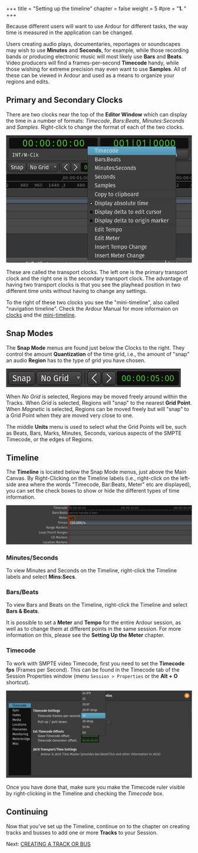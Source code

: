 +++
title = "Setting up the timeline"
chapter = false
weight = 5
#pre = "<b>1. </b>"
+++

Because different users will want to use Ardour for different tasks, the
way time is measured in the application can be changed.

Users creating audio plays, documentaries, reportages or soundscapes may wish to use
**Minutes** and **Seconds**, for example, while those recording bands or
producing electronic music will most likely use **Bars** and **Beats**.
Video producers will find a frames-per-second **Timecode** handy, while
those wishing for extreme precision may even want to use **Samples**.
All of these can be viewed in Ardour and used as a means to organize
your regions and edits.

Primary and Secondary Clocks
----------------------------

There are two clocks near the top of the **Editor Window** which can
display the time in a number of formats: *Timecode*, *Bars:Beats*,
*Minutes:Seconds* and *Samples*. Right-click to change the format of
each of the two clocks.

![Clock Units](en/Ardour6_Clock_Units.png)

These are called the transport clocks. The left one is the primary
transport clock and the right one is the secondary transport clock. The
advantage of having two transport clocks is that you see the playhead
position in two different time units without having to change any
settings.

To the right of these two clocks you see the "mini-timeline", also called "navigation timeline". Check the Ardour Manual for more informaion on [clocks](http://manual.ardour.org/ardours-interface/using-ardour-clock-displays/) and the [mini-timeline](https://manual.ardour.org/ardours-interface/mini-timeline/).

Snap Modes
----------

The **Snap Mode** menus are found just below the Clocks to the right.
They control the amount **Quantization** of the time grid, i.e., the
amount of "snap" an audio **Region** has to the type of grid you have
chosen.

![Snap](en/Ardour6_Snap_Options_and_Nudge_Controls.png)

When *No Grid* is selected, Regions may be moved freely around within
the Tracks. When *Grid* is selected, Regions will "snap" to the nearest
**Grid Point**. When *Magnetic* is selected, Regions can be moved freely
but will "snap" to a Grid Point when they are moved very close to one.

The middle **Units** menu is used to select what the Grid Points will
be, such as Beats, Bars, Marks, Minutes, Seconds, various aspects of the
SMPTE Timecode, or the edges of Regions. 

Timeline
--------

The **Timeline** is located below the Snap Mode menus, just above the
Main Canvas. By Right-Clicking on the Timeline labels (i.e., right-click on the left-side area where the words "Timecode, Bar:Beats, Meter" etc are displayed), you can set the check boxes to show or hide the different types of time information.

![Timeline](en/Ardour6_Overview_Rulers.png)

### Minutes/Seconds

To view Minutes and Seconds on the Timeline, right-click the Timeline labels
and select **Mins:Secs**.

### Bars/Beats

To view Bars and Beats on the Timeline, right-click the Timeline and
select **Bars & Beats**.

It is possible to set a **Meter** and **Tempo** for the entire Ardour
session, as well as to change them at different points in the same
session. For more information on this, please see the **Setting Up the
Meter** chapter.

### Timecode

To work with SMPTE video Timecode, first you need to set the **Timecode
fps** (Frames per Second). This can be found in the Timecode tab of the
Session Properties window (menu `Session > Properties` or the **Alt + O** 
shortcut)*.*

![Timecode](en/Ardour6_Timecode.png)

Once you have done that, make sure you make the Timecode ruler visible
by right-clicking in the Timeline and checking the *Timecode* box.

Continuing
----------

Now that you've set up the Timeline, continue on to the chapter on
creating tracks and busses to add one or more **Tracks** to your Session.

Next: [CREATING A TRACK OR BUS](../creating-a-track-or-bus)
